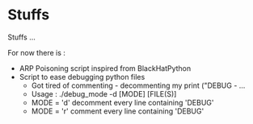 # Stuffs

Stuffs ...

For now there is :
  - ARP Poisoning script inspired from BlackHatPython
  - Script to ease debugging python files
     * Got tired of commenting - decommenting my print ("DEBUG - ... 
     * Usage : ./debug_mode -d [MODE] [FILE(S)]
     * MODE = 'd' decomment every line containing 'DEBUG'
     * MODE = 'r' comment every line containing 'DEBUG'
